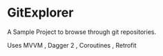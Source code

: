 # GitExplorer
A Sample Project to browse through git repositories.

Uses MVVM , Dagger 2 , Coroutines , Retrofit
